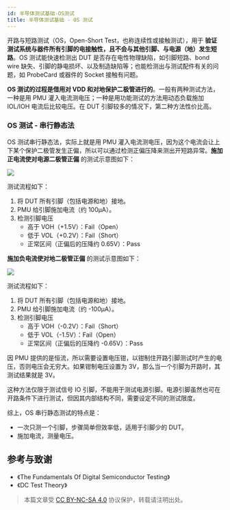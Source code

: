 ```yaml
---
id: 半导体测试基础-OS测试
title: 半导体测试基础 - OS 测试
---
```


开路与短路测试（OS，Open-Short Test，也称连续性或接触测试），用于 **验证测试系统与器件所有引脚的电接触性，且不会与其他引脚、与电源（地）发生短路**。OS 测试能快速检测出 DUT 是否存在电性物理缺陷，如引脚短路、bond wire 缺失、引脚的静电损坏、以及制造缺陷等；也能检测出与测试配件有关的问题，如 ProbeCard 或器件的 Socket 接触有问题。

**OS 测试的过程是借用对 VDD 和对地保护二极管进行的**。一般有两种测试方法，一种是用 PMU 灌入电流测电压；一种是用功能测试的方法用动态负载施加 IOL/IOH 电流后比较电压。在 DUT 引脚较多的情况下，第二种方法性价比高。

### OS 测试 - 串行静态法

OS 测试串行静态法，实际上就是用 PMU 灌入电流测电压，因为这个电流会让上下某个保护二极管发生正偏，所以可以通过检测正偏压降来测出开短路异常。**施加正电流使对电源二极管正偏** 的测试示意图如下：

![](https://cos.wiki-power.com/img/20220805165031.png)

测试流程如下：

1. 将 DUT 所有引脚（包括电源和地）接地。
2. PMU 给引脚施加电流（约 100µA）。
3. 检测引脚电压
   - 高于 VOH（+1.5V）：Fail（Open）
   - 低于 VOL（+0.2V）：Fail（Short）
   - 正常区间（正偏后的压降约 0.65V）：Pass

**施加负电流使对地二极管正偏** 的测试示意图如下：

![](https://cos.wiki-power.com/img/20220728142155.png)

测试流程如下：

1. 将 DUT 所有引脚（包括电源和地）接地。
2. PMU 给引脚施加电流（约 -100µA）。
3. 检测引脚电压
   - 高于 VOH（-0.2V）：Fail（Short）
   - 低于 VOL（-1.5V）：Fail（Open）
   - 正常区间（正偏后的压降约 -0.65V）：Pass

因 PMU 提供的是恒流，所以需要设置电压钳，以钳制住开路引脚测试时产生的电压，否则电压会无穷大。如果钳制电压设置为 3V，那么当一个引脚为开路时，其测试结果就是 3V。

这种方法仅限于测试信号 IO 引脚，不能用于测试电源引脚。电源引脚虽然也可在开路条件下进行测试，但因其内部结构不同，需要设定不同的测试限度。

综上，OS 串行静态测试的特点是：

- 一次只测一个引脚，步骤简单但效率低，适用于引脚少的 DUT。
- 施加电流，测量电压。

## 参考与致谢

- 《The Fundamentals Of Digital Semiconductor Testing》
- 《DC Test Theory》

> 本篇文章受 [CC BY-NC-SA 4.0](https://creativecommons.org/licenses/by/4.0/deed.zh) 协议保护，转载请注明出处。
